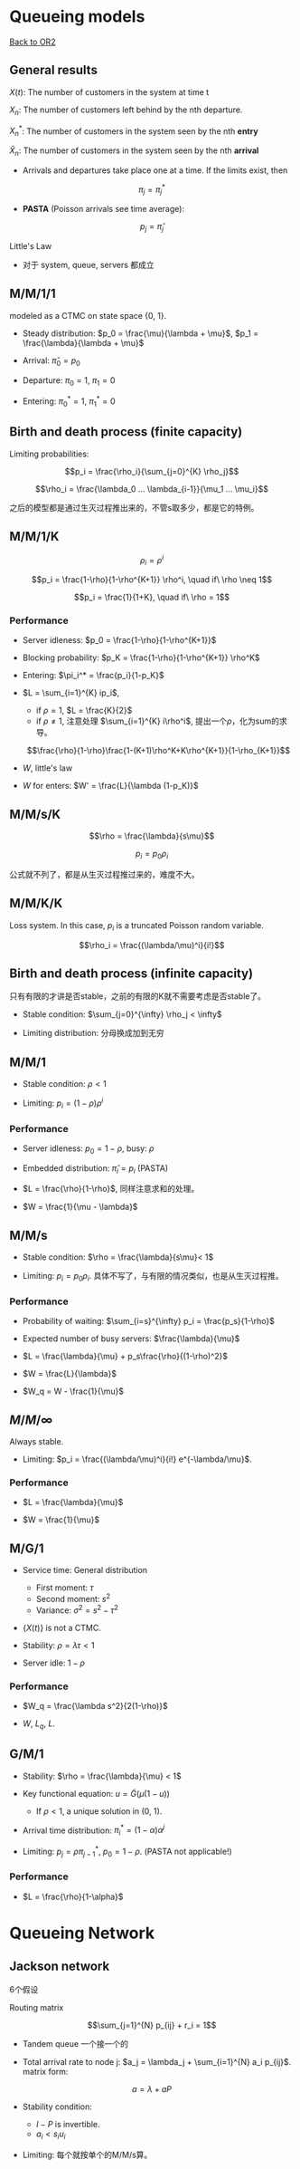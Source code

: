 # Queueing models

[Back to OR2](OR2.md)

## General results

$X(t)$: The number of customers in the system at time t

$X_n$: The number of customers left behind by the nth departure. 

$X_n^*$: The number of customers in the system seen by the nth **entry**

$\hat{X}_n$: The number of customers in the system seen by the nth **arrival**

- Arrivals and departures take place one at a time. If the limits exist, then

$$\pi_j = \pi_j^*$$

- **PASTA** (Poisson arrivals see time average): 

$$p_j = \hat{\pi}_j$$

Little's Law
- 对于 system, queue, servers 都成立

## M/M/1/1

modeled as a CTMC on state space {0, 1}.

- Steady distribution: $p_0 = \frac{\mu}{\lambda + \mu}$, $p_1 = \frac{\lambda}{\lambda + \mu}$

- Arrival: $\hat{\pi}_0 = p_0$

- Departure: $\pi_0 = 1$, $\pi_1 = 0$

- Entering: $\pi_0^* = 1$, $\pi_1^* = 0$

## Birth and death process (finite capacity)

Limiting probabilities:

$$p_i = \frac{\rho_i}{\sum_{j=0}^{K} \rho_j}$$

$$\rho_i = \frac{\lambda_0 ... \lambda_{i-1}}{\mu_1 ... \mu_i}$$

之后的模型都是通过生灭过程推出来的，不管s取多少，都是它的特例。

## M/M/1/K

$$\rho_i = \rho^i$$

$$p_i = \frac{1-\rho}{1-\rho^{K+1}} \rho^i, \quad if\ \rho \neq 1$$

$$p_i = \frac{1}{1+K}, \quad if\ \rho = 1$$

### Performance

- Server idleness: $p_0 = \frac{1-\rho}{1-\rho^{K+1}}$

- Blocking probability: $p_K = \frac{1-\rho}{1-\rho^{K+1}} \rho^K$

- Entering: $\pi_i^* = \frac{p_i}{1-p_K}$

- $L = \sum_{i=1}^{K} ip_i$, 
    - if $\rho = 1$, $L = \frac{K}{2}$
    - if $\rho \neq 1$, 注意处理 $\sum_{i=1}^{K} i\rho^i$, 提出一个$\rho$，化为sum的求导。

    $$\frac{\rho}{1-\rho}\frac{1-(K+1)\rho^K+K\rho^{K+1}}{1-\rho_{K+1}}$$

- $W$, little's law

- $W$ for enters: $W' = \frac{L}{\lambda (1-p_K)}$

## M/M/s/K

$$\rho = \frac{\lambda}{s\mu}$$

$$p_i = p_0 \rho_i$$

公式就不列了，都是从生灭过程推过来的，难度不大。

## M/M/K/K

Loss system. In this case, $p_i$ is a truncated Poisson random variable. 

$$\rho_i = \frac{(\lambda/\mu)^i}{i!}$$

## Birth and death process (infinite capacity)

只有有限的才讲是否stable，之前的有限的K就不需要考虑是否stable了。

- Stable condition: $\sum_{j=0}^{\infty} \rho_j < \infty$

- Limiting distribution: 分母换成加到无穷

## M/M/1

- Stable condition: $\rho < 1$

- Limiting: $p_i = (1-\rho)\rho^i$

### Performance

- Server idleness: $p_0 = 1 - \rho$, busy: $\rho$

- Embedded distribution: $\hat{\pi}_i = p_i$ (PASTA)

- $L = \frac{\rho}{1-\rho}$, 同样注意求和的处理。

- $W = \frac{1}{\mu - \lambda}$

## M/M/s

- Stable condition: $\rho = \frac{\lambda}{s\mu}< 1$

- Limiting: $p_i = p_0 \rho_i$. 具体不写了，与有限的情况类似，也是从生灭过程推。

### Performance

- Probability of waiting: $\sum_{i=s}^{\infty} p_i = \frac{p_s}{1-\rho}$

- Expected number of busy servers: $\frac{\lambda}{\mu}$

- $L = \frac{\lambda}{\mu} + p_s\frac{\rho}{(1-\rho)^2}$

- $W = \frac{L}{\lambda}$

- $W_q = W - \frac{1}{\mu}$

## $M/M/\infty$

Always stable. 

- Limiting: $p_i = \frac{(\lambda/\mu)^i}{i!} e^{-\lambda/\mu}$. 

### Performance

- $L = \frac{\lambda}{\mu}$

- $W = \frac{1}{\mu}$

## M/G/1

- Service time: General distribution
    - First moment: $\tau$
    - Second moment: $s^2$
    - Variance: $\sigma^2 = s^2 - \tau^2$

- $\{X(t)\}$ is not a CTMC. 

- Stability: $\rho = \lambda \tau < 1$

- Server idle: $1-\rho$

### Performance

- $W_q = \frac{\lambda s^2}{2(1-\rho)}$

- $W$, $L_q$, $L$. 

## G/M/1

- Stability: $\rho = \frac{\lambda}{\mu} < 1$

- Key functional equation: $u = \tilde{G}(\mu (1-u))$
    - If $\rho < 1$, a unique solution in (0, 1). 

- Arrival time distribution: $\pi_i^* = (1-\alpha)\alpha^j$

- Limiting: $p_j = \rho \pi_{j-1}^*$, $p_0 = 1 - \rho$. (PASTA not applicable!)

### Performance

- $L = \frac{\rho}{1-\alpha}$

# Queueing Network

## Jackson network

6个假设

Routing matrix

$$\sum_{j=1}^{N} p_{ij} + r_i = 1$$

- Tandem queue 一个接一个的

- Total arrival rate to node j: $a_j = \lambda_j + \sum_{i=1}^{N} a_i p_{ij}$. matrix form:

$$a = \lambda + aP$$

- Stability condition: 
    - $I - P$ is invertible. 
    - $a_i < s_i u_i$

- Limiting: 每个就按单个的M/M/s算。


